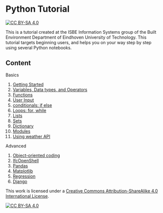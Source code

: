 # Python Tutorial

[![CC BY-SA 4.0][cc-by-sa-shield]][cc-by-sa]

This is a tutorial created at the ISBE Information Systems group of the Built Environment Department of Eindhoven University of Technology. This tutorial targets beginning users, and helps you on your way step by step using several Python notebooks. 

## Content

Basics
1. [Getting Started](basics/01.gettingstarted.ipynb)
2. [Variables, Data types, and Operators](basics/02.variables-datatypes-operators.ipynb)
3. [Functions](basics/03.functions.ipynb)
4. [User Input](basics/04.user-input.ipynb)
5. [conditionals: if else](basics/05.conditionals.ipynb)
6. [Loops: for, while](basics/06.loops.ipynb)
7. [Lists](basics/07.lists.ipynb)
8. [Sets](basics/08.sets.ipynb)
9. [Dictionary](basics/09.dictionary.ipynb)
10. [Modules](basics/10.modules.ipynb)
11. [Using weather API](basics/11.using-weather-api.ipynb)

Advanced
1. [Object-oriented coding](advanced/01.object-oriented-coding.ipynb)
2. [IfcOpenShell](advanced/02.ifcopenshell.ipynb)
3. [Pandas](advanced/03.pandas.ipynb)
4. [Matplotlib](advanced/04.matplotlib.ipynb)
5. [Regression](advanced/05.regression.ipynb)
6. [Django](advanced/06.django.ipynb)

This work is licensed under a
[Creative Commons Attribution-ShareAlike 4.0 International License][cc-by-sa].

[![CC BY-SA 4.0][cc-by-sa-image]][cc-by-sa]

[cc-by-sa]: http://creativecommons.org/licenses/by-sa/4.0/
[cc-by-sa-image]: https://licensebuttons.net/l/by-sa/4.0/88x31.png
[cc-by-sa-shield]: https://img.shields.io/badge/License-CC%20BY--SA%204.0-lightgrey.svg